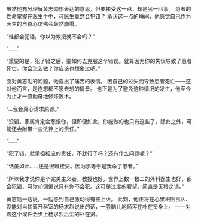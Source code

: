 虽然他充分理解黄志勋想表达的意思，但要接受这一点，却是另一回事。
患者的性命掌握在医生手中，可医生竟然会犯错？
承认这一点的瞬间，他感觉自己作为医生的自尊心仿佛会轰然崩塌。

“谁都会犯错。你以为教授就不会吗？”

“……”

“重要的是，犯了错之后，要如何去克服这个错误。就算因为你的失误导致了患者死亡。你会怎么做？你应该也想象过吧。”

面对黄志勋的问题，他露出了痛苦的表情。
因自己的过失而导致患者死亡——这对他而言，是连想都不愿去想的情景。
也正是为了避免这种情况的发生，他至今为止才一直勤奋地修炼医术。

“…我会真心请求原谅。”

“没错。家属肯定会怨恨你，但即便如此，你能做的也只有这些了。除此之外，可能还会附带一些法律上的责任。”

“……”

“犯了错，就承担相应的责任，不就行了吗？还有什么问题呢？”

“话虽如此……还是很难接受。因为那等于是我杀了患者。”

“所以我才说你是个完美主义者。教授也好，世界上数一数二的外科医生也好，都会犯错，可你却偏偏说只有你不会犯。这可是过度的奢望。简直是无稽之谈。”

黄志勋一边说，一边感到自己激动得有些上火。
此刻，他正将在心里积压已久、没能对当初离开科室的杨求烈说出的话，一股脑儿地倾泻在朴在贤身上。
——对着这个或许会步上杨求烈后尘的朴在贤。